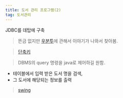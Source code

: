 ```yaml
---
title: 도서 관리 프로그램(2)
tag: 도서관리
---
```




JDBC를 데탑에 구축

> 뜬금 없지만 [우분투](https://story.pxd.co.kr/732)에 관해서 이야기가 나와서 찾아봄.

> [단축키](http://blog.iotinfra.net/?p=841)



> DBMS의 query 명령을 java로 제어하길 원함.

+ 테이블에서 입력 받은 도서 명을 검색,
+ 그 도서에 해당되는 정보를 출력

> [swing](https://coding-factory.tistory.com/263)

